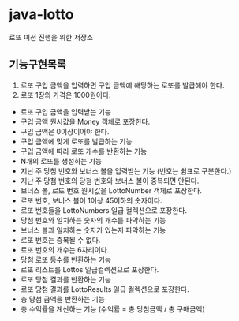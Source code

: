 
# java-lotto
로또 미션 진행을 위한 저장소

## 기능구현목록 

1. 로또 구입 금액을 입력하면 구입 금액에 해당하는 로또를 발급해야 한다.
2. 로또 1장의 가격은 1000원이다.

* 로또 구입 금액을 입력받는 기능
* 구입 금액 원시값을 Money 객체로 포장한다.
* 구입 금액은 0이상이어야 한다.
* 구입 금액에 맞게 로또를 발급하는 기능
* 구입 금액에 따라 로또 개수를 반환하는 기능
* N개의 로또를 생성하는 기능
* 지난 주 당첨 번호와 보너스 볼을 입력받는 기능 (번호는 쉼표로 구분한다.)
* 지난 주 당첨 번호의 당첨 번호와 보너스 볼이 중복되면 안된다.
* 보너스 볼, 로또 번호 원시값을 LottoNumber 객체로 포장한다.
* 로또 번호, 보너스 볼이 1이상 45이하의 숫자이다.
* 로또 번호들을 LottoNumbers 일급 컬렉션으로 포장한다.
* 당첨 번호와 일치하는 숫자의 개수를 파악하는 기능
* 보너스 볼과 일치하는 숫자가 있는지 파악하는 기능
* 로또 번호는 중복될 수 없다.
* 로또 번호의 개수는 6자리이다.
* 당첨 로또 등수를 반환하는 기능
* 로또 리스트를 Lottos 일급컬렉션으로 포장한다.
* 로또 당첨 결과를 반환하는 기능
* 로또 당첨 결과를 LottoResults 일급 컬렉션으로 포장한다.
* 총 당첨 금액을 반환하는 기능
* 총 수익률을 계산하는 기능 (수익률 = 총 당첨금액 / 총 구매금액)